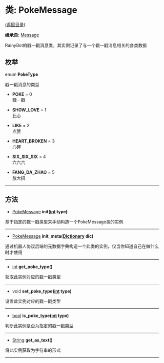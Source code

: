 # 类: PokeMessage  
[(返回目录)](README.md)  
  
**继承自:** [Message](Message.md)  
  
RainyBot的戳一戳消息类，其实例记录了与一个戳一戳消息相关的各类数据  
  
## 枚举  
  
enum **PokeType**  
  
戳一戳消息的类型  
  
- **POKE** = 0  
戳一戳  
  
- **SHOW_LOVE** = 1  
比心  
  
- **LIKE** = 2  
点赞  
  
- **HEART_BROKEN** = 3  
心碎  
  
- **SIX_SIX_SIX** = 4  
六六六  
  
- **FANG_DA_ZHAO** = 5  
放大招  
  
---  
  
## 方法 
  
- [PokeMessage](PokeMessage.md) **init([int](https://docs.godotengine.org/en/latest/classes/class_int.html) type)**  
  
基于指定的戳一戳类型来手动构造一个PokeMessage类的实例  
  
---  
  
- [PokeMessage](PokeMessage.md) **init_meta([Dictionary](https://docs.godotengine.org/en/latest/classes/class_dictionary.html) dic)**  
  
通过机器人协议后端的元数据字典构造一个此类的实例，仅当你知道自己在做什么时才使用  
  
---  
  
- [int](https://docs.godotengine.org/en/latest/classes/class_int.html) **get_poke_type()**  
  
获取此实例对应的戳一戳类型  
  
---  
  
- void **set_poke_type([int](https://docs.godotengine.org/en/latest/classes/class_int.html) type)**  
  
设置此实例对应的戳一戳类型  
  
---  
  
- [bool](https://docs.godotengine.org/en/latest/classes/class_bool.html) **is_poke_type([int](https://docs.godotengine.org/en/latest/classes/class_int.html) type)**  
  
判断此实例是否为指定的戳一戳类型  
  
---  
  
- [String](https://docs.godotengine.org/en/latest/classes/class_string.html) **get_as_text()**  
  
将此实例获取为字符串的形式  
  
---  
  

